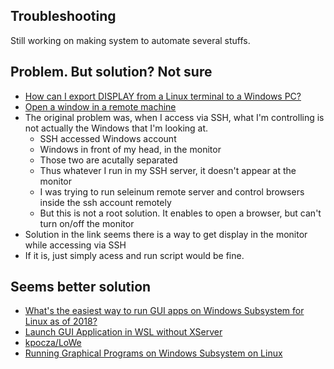 ## Troubleshooting
Still working on making system to automate several stuffs. 


## Problem. But solution? Not sure
- [How can I export DISPLAY from a Linux terminal to a Windows PC?](https://superuser.com/questions/325630/how-can-i-export-display-from-a-linux-terminal-to-a-windows-pc)
- [Open a window in a remote machine](https://askubuntu.com/questions/405916/open-a-window-in-a-remote-machine)
- The original problem was, when I access via SSH, what I'm controlling is not actually the Windows that I'm looking at.
  - SSH accessed Windows account
  - Windows in front of my head, in the monitor
  - Those two are acutally separated
  - Thus whatever I run in my SSH server, it doesn't appear at the monitor
  - I was trying to run seleinum remote server and control browsers inside the ssh account remotely
  - But this is not a root solution. It enables to open a browser, but can't turn on/off the monitor
- Solution in the link seems there is a way to get display in the monitor while accessing via SSH
- If it is, just simply acess and run script would be fine.

## Seems better solution
- [What's the easiest way to run GUI apps on Windows Subsystem for Linux as of 2018?](https://askubuntu.com/questions/993225/whats-the-easiest-way-to-run-gui-apps-on-windows-subsystem-for-linux-as-of-2018)
- [Launch GUI Application in WSL without XServer](https://github.com/Microsoft/WSL/issues/2356)
- [kpocza/LoWe](https://github.com/kpocza/LoWe)
- [Running Graphical Programs on Windows Subsystem on Linux](https://virtualizationreview.com/articles/2017/02/08/graphical-programs-on-windows-subsystem-on-linux.aspx)
